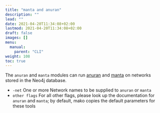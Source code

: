 ```yaml
---
title: "manta and anuran"
description: ""
lead: ""
date: 2021-04-20T11:34:08+02:00
lastmod: 2021-04-20T11:34:08+02:00
draft: false
images: []
menu: 
  manual:
    parent: "CLI"
weight: 108
toc: true
---
```


The <code>anuran</code> and <code>manta</code> modules can run <a href="https://github.com/ramellose/anuran">anuran</a> and  <a href="https://github.com/ramellose/manta">manta</a> on networks stored in the Neo4j database. 

<ul>
  <li><code>-net</code> One or more Network names to be supplied to <code>anuran</code> or <code>manta</code></li>
  <li><code>other flags</code> For all other flags, please look up the documentation for <code>anuran</code> and <code>manta</code>; by default, mako copies the default parameters for these tools</li>
</ul>
